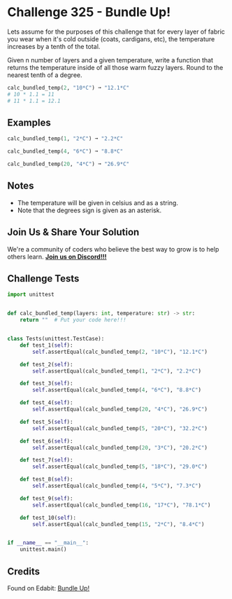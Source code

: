 # Challenge 325 - Bundle Up!

Lets assume for the purposes of this challenge that for every layer of fabric you wear when it's cold outside (coats, cardigans, etc), the temperature increases by a tenth of the total.

Given n number of layers and a given temperature, write a function that returns the temperature inside of all those warm fuzzy layers. Round to the nearest tenth of a degree.
```python
calc_bundled_temp(2, "10*C") ➞ "12.1*C"
# 10 * 1.1 = 11
# 11 * 1.1 = 12.1
```
## Examples
```python
calc_bundled_temp(1, "2*C") ➞ "2.2*C"

calc_bundled_temp(4, "6*C") ➞ "8.8*C"

calc_bundled_temp(20, "4*C") ➞ "26.9*C"
```
## Notes

- The temperature will be given in celsius and as a string.
- Note that the degrees sign is given as an asterisk.

## Join Us & Share Your Solution

We're a community of coders who believe the best way to grow is to help others learn. **[Join us on Discord!!!]("https"://discord.gg/sfHykntuGy)**

## Challenge Tests
```python
import unittest


def calc_bundled_temp(layers: int, temperature: str) -> str:
    return ""  # Put your code here!!!


class Tests(unittest.TestCase):
    def test_1(self):
        self.assertEqual(calc_bundled_temp(2, "10*C"), "12.1*C")

    def test_2(self):
        self.assertEqual(calc_bundled_temp(1, "2*C"), "2.2*C")

    def test_3(self):
        self.assertEqual(calc_bundled_temp(4, "6*C"), "8.8*C")

    def test_4(self):
        self.assertEqual(calc_bundled_temp(20, "4*C"), "26.9*C")

    def test_5(self):
        self.assertEqual(calc_bundled_temp(5, "20*C"), "32.2*C")

    def test_6(self):
        self.assertEqual(calc_bundled_temp(20, "3*C"), "20.2*C")

    def test_7(self):
        self.assertEqual(calc_bundled_temp(5, "18*C"), "29.0*C")

    def test_8(self):
        self.assertEqual(calc_bundled_temp(4, "5*C"), "7.3*C")

    def test_9(self):
        self.assertEqual(calc_bundled_temp(16, "17*C"), "78.1*C")

    def test_10(self):
        self.assertEqual(calc_bundled_temp(15, "2*C"), "8.4*C")


if __name__ == "__main__":
    unittest.main()
```
## Credits

Found on Edabit: [Bundle Up!](https://edabit.com/challenge/qKAcMAkWXvXKAxXut)
